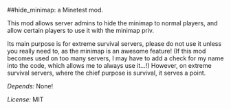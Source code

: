##hide_minimap: a Minetest mod.

This mod allows server admins to hide the minimap to normal players, and allow certain players to use it with the minimap priv.

Its main purpose is for extreme survival servers, please do not use it unless you really need to, as the minimap is an awesome feature! (If this mod becomes used on too many servers, I may have to add a check for my name into the code, which allows me to always use it...!) However, on extreme survival servers, where the chief purpose is survival, it serves a point.

*Depends:* None!

*License:* MIT
